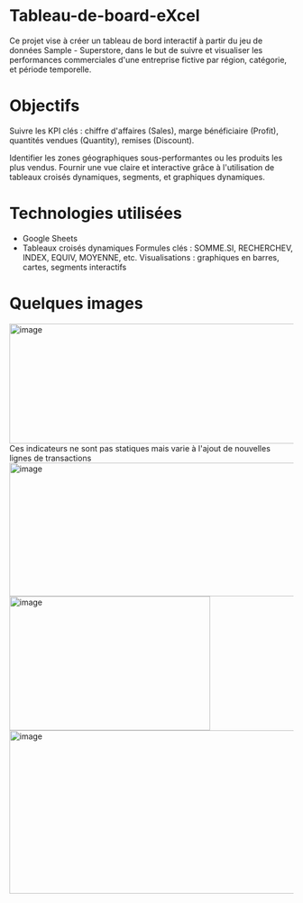 # Tableau-de-board-eXcel
Ce projet vise à créer un tableau de bord interactif à partir du jeu de données Sample - Superstore, dans le but de suivre et visualiser les performances commerciales d'une entreprise fictive par région, catégorie, et période temporelle.

# Objectifs
Suivre les KPI clés : chiffre d'affaires (Sales), marge bénéficiaire (Profit), quantités vendues (Quantity), remises (Discount).

Identifier les zones géographiques sous-performantes ou les produits les plus vendus.
Fournir une vue claire et interactive grâce à l'utilisation de tableaux croisés dynamiques, segments, et graphiques dynamiques.

# Technologies utilisées
- Google Sheets
- Tableaux croisés dynamiques
Formules clés : SOMME.SI, RECHERCHEV, INDEX, EQUIV, MOYENNE, etc.
Visualisations : graphiques en barres, cartes, segments interactifs

# Quelques images 
<img width="893" height="213" alt="image" src="https://github.com/user-attachments/assets/76fe47cb-38fe-433f-a2ee-1fc9503b2983" />
Ces indicateurs ne sont pas statiques mais varie à l'ajout de nouvelles lignes de transactions 
<img width="758" height="237" alt="image" src="https://github.com/user-attachments/assets/66188908-8f59-4f87-819f-20971e56d1b6" />
<img width="356" height="238" alt="image" src="https://github.com/user-attachments/assets/5da483b6-e53e-4a9a-a60a-a9199212c990" />
<img width="915" height="290" alt="image" src="https://github.com/user-attachments/assets/db199e56-0ba1-4157-9381-eb60d6d31945" />




